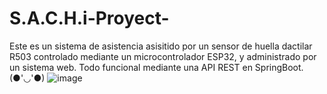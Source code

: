 # S.A.C.H.i-Proyect-
Este es un sistema de asistencia asisitido por un sensor de huella dactilar R503 controlado mediante un microcontrolador ESP32, y administrado por un sistema web. Todo funcional mediante una API REST en SpringBoot. (●'◡'●)
![image](https://github.com/user-attachments/assets/13f78590-4e51-42c1-8ee3-c08a53bb138e)


